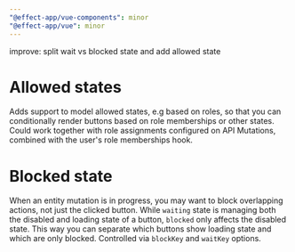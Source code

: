 ```yaml
---
"@effect-app/vue-components": minor
"@effect-app/vue": minor
---
```


improve: split wait vs blocked state and add allowed state

# Allowed states

Adds support to model allowed states, e.g based on roles, so that you can conditionally render buttons based on role memberships or other states.
Could work together with role assignments configured on API Mutations, combined with the user's role memberships hook.

# Blocked state

When an entity mutation is in progress, you may want to block overlapping actions, not just the clicked button.
While `waiting` state is managing both the disabled and loading state of a button, `blocked` only affects the disabled state.
This way you can separate which buttons show loading state and which are only blocked.
Controlled via `blockKey` and `waitKey` options.
